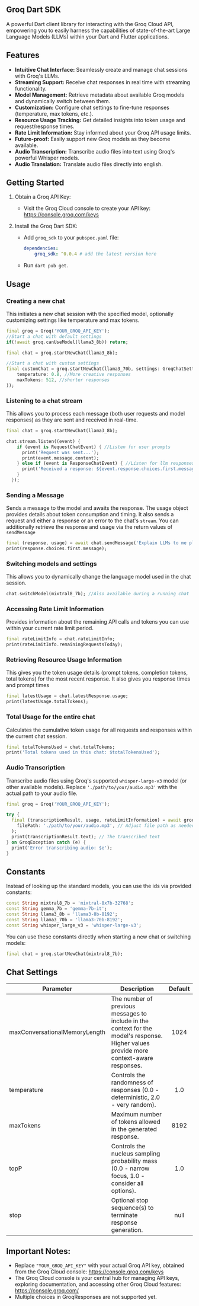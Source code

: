 ## Groq Dart SDK
A powerful Dart client library for interacting with the Groq Cloud API, empowering you to easily harness the capabilities of state-of-the-art Large Language Models (LLMs) within your Dart and Flutter applications. 


## Features
- **Intuitive Chat Interface:**  Seamlessly create and manage chat sessions with Groq's LLMs.
- **Streaming Support:** Receive chat responses in real time with streaming functionality.
- **Model Management:** Retrieve metadata about available Groq models and dynamically switch between them.
- **Customization:**  Configure chat settings to fine-tune responses (temperature, max tokens, etc.).
- **Resource Usage Tracking:** Get detailed insights into token usage and request/response times.
- **Rate Limit Information:** Stay informed about your Groq API usage limits.
- **Future-proof:** Easily support new Groq models as they become available.
- **Audio Transcription:** Transcribe audio files into text using Groq's powerful Whisper models.
- **Audio Translation:** Translate audio files directly into english.

## Getting Started
1. Obtain a Groq API Key:
    - Visit the Groq Cloud console to create your API key: https://console.groq.com/keys

2. Install the Groq Dart SDK:
    - Add `groq_sdk` to your `pubspec.yaml` file:
        ```yaml
        dependencies:
            groq_sdk: ^0.0.4 # add the latest version here
        ```
    - Run `dart pub get`.

## Usage

### Creating a new chat
This initiates a new chat session with the specified model, optionally customizing settings like temperature and max tokens.
```dart
final groq = Groq('YOUR_GROQ_API_KEY');
//Start a chat with default settings
if(!await groq.canUseModel(llama3_8b)) return;

final chat = groq.startNewChat(llama3_8b);

//Start a chat with custom settings
final customChat = groq.startNewChat(llama3_70b, settings: GroqChatSettings(
    temperature: 0.8, //More creative responses
    maxTokens: 512, //shorter responses
));
```

### Listening to a chat stream
This allows you to process each message (both user requests and model responses) as they are sent and received in real-time.
```dart
final chat = groq.startNewChat(llama3_8b);

chat.stream.listen((event) {
    if (event is RequestChatEvent) { //Listen for user prompts
      print('Request was sent...');
      print(event.message.content);
    } else if (event is ResponseChatEvent) { //Listen for llm responses
      print('Received a response: ${event.response.choices.first.message}');
    }
  });
```

### Sending a Message
Sends a message to the model and awaits the response. The usage object provides details about token consumption and timing. It also sends a request and either a response or an error to the chat's `stream`.
You can additionally retrieve the response and usage via the return values of `sendMessage`
```dart
final (response, usage) = await chat.sendMessage('Explain LLMs to me please');
print(response.choices.first.message);
```

### Switching models and settings
This allows you to dynamically change the language model used in the chat session.
```dart
chat.switchModel(mixtral8_7b); //Also available during a running chat
```

### Accessing Rate Limit Information
Provides information about the remaining API calls and tokens you can use within your current rate limit period.
```dart
final rateLimitInfo = chat.rateLimitInfo;
print(rateLimitInfo.remainingRequestsToday);
```

### Retrieving Resource Usage Information
This gives you the token usage details (prompt tokens, completion tokens, total tokens) for the most recent response. It also gives you response times and prompt times
```dart
final latestUsage = chat.latestResponse.usage;
print(latestUsage.totalTokens);
```

### Total Usage for the entire chat
Calculates the cumulative token usage for all requests and responses within the current chat session.
```dart
final totalTokensUsed = chat.totalTokens;
print('Total tokens used in this chat: $totalTokensUsed');
```

### Audio Transcription
Transcribe audio files using Groq's supported `whisper-large-v3` model (or other available models). Replace `'./path/to/your/audio.mp3'` with the actual path to your audio file.
```dart
final groq = Groq('YOUR_GROQ_API_KEY');

try {
  final (transcriptionResult, usage, rateLimitInformation) = await groq.transcribeAudio(
    filePath: './path/to/your/audio.mp3', // Adjust file path as needed
  );
  print(transcriptionResult.text); // The transcribed text
} on GroqException catch (e) {
  print('Error transcribing audio: $e');
}
```


## Constants
Instead of looking up the standard models, you can use the ids via provided constants:
```dart
const String mixtral8_7b = 'mixtral-8x7b-32768';
const String gemma_7b = 'gemma-7b-it';
const String llama3_8b = 'llama3-8b-8192';
const String llama3_70b = 'llama3-70b-8192';
const String whisper_large_v3 = 'whisper-large-v3';
```
You can use these constants directly when starting a new chat or switching models:
```dart
final chat = groq.startNewChat(mixtral8_7b);
```

## Chat Settings

| Parameter                   | Description                                               | Default |
|-----------------------------|-----------------------------------------------------------|:-------:|
|maxConversationalMemoryLength|The number of previous messages to include in the context for the model's response. Higher values provide more context-aware responses.|1024|
|temperature|Controls the randomness of responses (0.0 - deterministic, 2.0 - very random).|1.0|
|maxTokens|Maximum number of tokens allowed in the generated response.|8192|
|topP|	Controls the nucleus sampling probability mass (0.0 - narrow focus, 1.0 - consider all options).	|1.0|
|stop|Optional stop sequence(s) to terminate response generation.|null|

## Important Notes:
- Replace `"YOUR_GROQ_API_KEY"` with your actual Groq API key, obtained from the Groq Cloud console: https://console.groq.com/keys
- The Groq Cloud console is your central hub for managing API keys, exploring documentation, and accessing other Groq Cloud features: https://console.groq.com/
- Multiple choices in GroqResponses are not supported yet.
